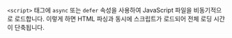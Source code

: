 `<script>` 태그에 `async` 또는 `defer` 속성을 사용하여 JavaScript 파일을 비동기적으로 로드합니다. 이렇게 하면 HTML 파싱과 동시에 스크립트가 로드되어 전체 로딩 시간이 단축됩니다.